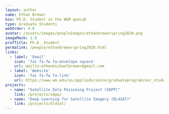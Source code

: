 ```yaml
---
layout: author
name: Ethan Brewer
bio: Ph.D. Student in the W&M geoLab
type: Graduate Students
webOrder: 4.0
avatar: /assets/images/peopleImages/ethanbrewerspring2020.png
imageMask: 1.0
profTitle: Ph.D. Student
permalink: /people/ethanbrewerspring2020.html 
links:
  - label: 'Email'
    icon: 'fas fa-fw fa-envelope square'
    url: mailto:ethanmichaelbrewer@gmail.com
  - label: 'Website'
    icon: 'fas fa-fw fa-link'
    url: https://www.wm.edu/as/appliedscience/graduateprogram/our_students/brewer_e.php
projects:
  - name: "Satellite Data Poisoning Project (SDPP)"
    link: /projects/sdpp/
  - name: "Deep Learning for Satellite Imagery (DL4SAT)"
    link: /projects/dl4sat/
---
```

